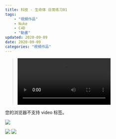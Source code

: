 ```yaml
---
title: 科技 - 生命体 日常练习01
tags: 
    - "視頻作品"
    - Nuke
    - C4D
    - "動畫"
updated: 2020-09-09
date: 2020-09-09
categories: "視頻作品"
---
```


><video src="/asset/videos/R2007-year2020-48.mp4" controls="controls" loop="loop">
您的浏览器不支持 video 标签。
</video>

![](/asset/images/staticframe/200909.jpg)

![](/asset/images/毕业后/200909/01.png)
![](/asset/images/毕业后/200909/02.png)